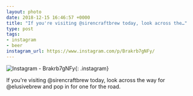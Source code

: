 ```yaml
---
layout: photo
date: 2018-12-15 16:46:57 +0000
title: "If you're visiting @sirencraftbrew today, look across the…"
type: post
tags:
- instagram
- beer
instagram_url: https://www.instagram.com/p/Brakrb7gNFy/
---
```


![Instagram - Brakrb7gNFy](https://lildude.github.io/img/Brakrb7gNFy.jpg){: .instagram}

If you're visiting @sirencraftbrew today, look across the way for @elusivebrew and pop in for one for the road. 
